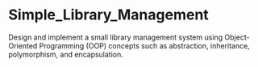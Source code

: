 # Simple_Library_Management
Design and implement a small library management system using Object-Oriented Programming (OOP) concepts such as abstraction, inheritance, polymorphism, and encapsulation.
